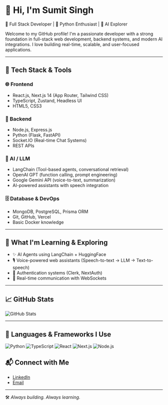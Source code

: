 # 👋 Hi, I'm Sumit Singh

🚀 Full Stack Developer | 🐍 Python Enthusiast | 🤖 AI Explorer

Welcome to my GitHub profile! I'm a passionate developer with a strong foundation in full-stack web development, backend systems, and modern AI integrations. I love building real-time, scalable, and user-focused applications.

---

## 💼 Tech Stack & Tools

### 🌐 Frontend

- React.js, Next.js 14 (App Router, Tailwind CSS)
- TypeScript, Zustand, Headless UI
- HTML5, CSS3

### 🔧 Backend

- Node.js, Express.js
- Python (Flask, FastAPI)
- Socket.IO (Real-time Chat Systems)
- REST APIs

### 🧠 AI / LLM

- LangChain (Tool-based agents, conversational retrieval)
- OpenAI GPT (function calling, prompt engineering)
- Google Gemini API (voice-to-text, summarization)
- AI-powered assistants with speech integration

### 🗄️ Database & DevOps

- MongoDB, PostgreSQL, Prisma ORM
- Git, GitHub, Vercel
- Basic Docker knowledge

---

## 🧠 What I'm Learning & Exploring

- ✨ AI Agents using LangChain + HuggingFace
- 🎙️ Voice-powered web assistants (Speech-to-text → LLM → Text-to-speech)
- 🔐 Authentication systems (Clerk, NextAuth)
- 📡 Real-time communication with WebSockets

---

## 📈 GitHub Stats

![GitHub Stats](https://github-readme-stats.vercel.app/api?username=SumitSingh&show_icons=true&theme=radical)

---

## 🧠 Languages & Frameworks I Use

![Python](https://img.shields.io/badge/Python-3670A0?style=for-the-badge&logo=python&logoColor=ffdd54)
![TypeScript](https://img.shields.io/badge/TypeScript-007acc?style=for-the-badge&logo=typescript&logoColor=white)
![React](https://img.shields.io/badge/React-61DAFB?style=for-the-badge&logo=react&logoColor=black)
![Next.js](https://img.shields.io/badge/Next.js-000000?style=for-the-badge&logo=nextdotjs&logoColor=white)
![Node.js](https://img.shields.io/badge/Node.js-339933?style=for-the-badge&logo=nodedotjs&logoColor=white)

## 📬 Connect with Me

- [LinkedIn](https://www.linkedin.com/in/sumit-pratap-singh-5009431aa/?utm_source=share&utm_campaign=share_via&utm_content=profile&utm_medium=android_app)
- [Email](mailto:sumitjfsingh1111@gmail.com)

---

🛠️ _Always building. Always learning._
